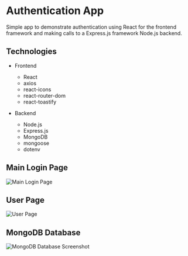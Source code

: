 # Authentication App

Simple app to demonstrate authentication using React for the frontend framework and making calls to a Express.js framework Node.js backend.

## Technologies
- Frontend
   - React
   - axios
   - react-icons
   - react-router-dom
   - react-toastify

- Backend
   - Node.js
   - Express.js
   - MongoDB
   - mongoose
   - dotenv

## Main Login Page
![Main Login Page](https://github.com/dfoxlee/authenticator-app/assets/maing-login-page.jpg?raw=true)

## User Page
![User Page](https://github.com/dfoxlee/authenticator-app/assets/user-page.jpg?raw=true)

## MongoDB Database
![MongoDB Database Screenshot](https://github.com/dfoxlee/authenticator-app/assets/mongodb-view.jpg?raw=true)
